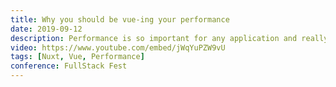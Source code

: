 ```yaml
---
title: Why you should be vue-ing your performance
date: 2019-09-12
description: Performance is so important for any application and really we all should be vueing it a little more. This lightening talk covers some tips to help you improve your performance of your Vue and Nuxt application.
video: https://www.youtube.com/embed/jWqYuPZW9vU
tags: [Nuxt, Vue, Performance]
conference: FullStack Fest
---
```

